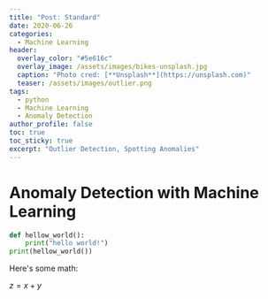 ```yaml
---
title: "Post: Standard"
date: 2020-06-26
categories:
  - Machine Learning
header:
  overlay_color: "#5e616c"
  overlay_image: /assets/images/bikes-unsplash.jpg
  caption: "Photo cred: [**Unsplash**](https://unsplash.com)"
  teaser: /assets/images/outlier.png  
tags:
  - python
  - Machine Learning
  - Anomaly Detection
author_profile: false
toc: true
toc_sticky: true
excerpt: "Outlier Detection, Spotting Anomalies"
---
```



# Anomaly Detection with Machine Learning


```python
def hellow_world():
    print("hello world!")
print(hellow_world())    
```


Here's some math:

$z=x+y$
